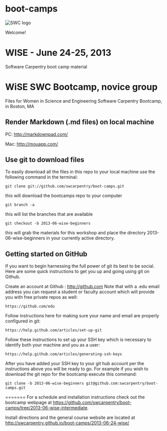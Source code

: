 boot-camps
==========
![SWC logo](http://software-carpentry.org/img/software-carpentry-banner.png)

Welcome!

# WISE - June 24-25, 2013
Software Carpentry boot camp material

[contrib]: https://github.com/swcarpentry/boot-camps/blob/master/CONTRIBUTING.md
[wiki]: https://github.com/swcarpentry/boot-camps/wiki

WiSE SWC Bootcamp, novice group
================================
Files for Women in Science and Engineering Software Carpentry Bootcamp, in Boston, MA

Render Markdown (.md files) on local machine
--------------------------------------------

PC: http://markdownpad.com/

Mac: http://mouapp.com/

Use git to download files
---------------------------

To easily download all the files in this repo to your local machine use the following command in the terminal:

    git clone git://github.com/swcarpentry/boot-camps.git
this will download the bootcamps repo to your computer

    git branch -a
this will list the branches that are available

    git checkout -b 2013-06-wise-beginners
this will grab the materials for this workshop and place the directory 2013-06-wise-beginners in your currently active directory.

Getting started on GitHub
--------------------------

If you want to begin harnessing the full power of git its best to be social. Here are some quick instructions to get you up and going using git on Github.

Create an account at Github : http://github.com Note that with a .edu email address you can request a student or faculty account which will provide you with free private repos as well:

    https://github.com/edu
Follow instructions here for making sure your name and email are properly configured in git:

    https://help.github.com/articles/set-up-git
Follow these instructions to set up your SSH key which is necessary to identify both your machine and you as a user:

    https://help.github.com/articles/generating-ssh-keys
After you have added your SSH key to your git hub account per the instructions above you will be ready to go. For example if you wish to download the git repo for the bootcamp execute this command:

    git clone -b 2013-06-wise-beginners git@github.com:swcarpentry/boot-camps.git
=======
For a schedule and installation instructions check out the bootcamp webpage at
https://github.com/swcarpentry/boot-camps/tree/2013-06-wise-intermediate.

Install directions and the general course website are located at 
http://swcarpentry.github.io/boot-camps/2013-06-24-wise/
